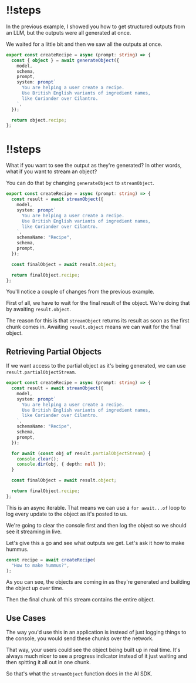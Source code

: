 <Scrollycoding>

# !!steps

In the previous example, I showed you how to get structured outputs from an LLM, but the outputs were all generated at once.

We waited for a little bit and then we saw all the outputs at once.

```ts ! example.ts
export const createRecipe = async (prompt: string) => {
  const { object } = await generateObject({
    model,
    schema,
    prompt,
    system: prompt`
      You are helping a user create a recipe.
      Use British English variants of ingredient names,
      like Coriander over Cilantro.
    `,
  });

  return object.recipe;
};
```

# !!steps

What if you want to see the output as they're generated? In other words, what if you want to stream an object?

You can do that by changing `generateObject` to `streamObject`.

```ts ! example.ts
export const createRecipe = async (prompt: string) => {
  const result = await streamObject({
    model,
    system: prompt`
      You are helping a user create a recipe.
      Use British English variants of ingredient names,
      like Coriander over Cilantro.
    `,
    schemaName: "Recipe",
    schema,
    prompt,
  });

  const finalObject = await result.object;

  return finalObject.recipe;
};
```

</Scrollycoding>

You'll notice a couple of changes from the previous example.

First of all, we have to wait for the final result of the object. We're doing that by awaiting `result.object`.

The reason for this is that `streamObject` returns its result as soon as the first chunk comes in. Awaiting `result.object` means we can wait for the final object.

## Retrieving Partial Objects

If we want access to the partial object as it's being generated, we can use `result.partialObjectStream`.

```ts
export const createRecipe = async (prompt: string) => {
  const result = await streamObject({
    model,
    system: prompt`
      You are helping a user create a recipe.
      Use British English variants of ingredient names,
      like Coriander over Cilantro.
    `,
    schemaName: "Recipe",
    schema,
    prompt,
  });

  for await (const obj of result.partialObjectStream) {
    console.clear();
    console.dir(obj, { depth: null });
  }

  const finalObject = await result.object;

  return finalObject.recipe;
};
```

This is an async iterable. That means we can use a `for await...of` loop to log every update to the object as it's posted to us.

We're going to clear the console first and then log the object so we should see it streaming in live.

Let's give this a go and see what outputs we get. Let's ask it how to make hummus.

```ts
const recipe = await createRecipe(
  "How to make hummus?",
);
```

As you can see, the objects are coming in as they're generated and building the object up over time.

Then the final chunk of this stream contains the entire object.

## Use Cases

The way you'd use this in an application is instead of just logging things to the console, you would send these chunks over the network.

That way, your users could see the object being built up in real time. It's always much nicer to see a progress indicator instead of it just waiting and then spitting it all out in one chunk.

So that's what the `streamObject` function does in the AI SDK.